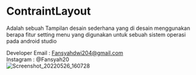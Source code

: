 # ContraintLayout
Adalah sebuah Tampilan desain sederhana yang di desain menggunakan berapa fitur setting menu yang digunakan
untuk sebuah sistem operasi pada android studio 

Developer 
Email  : Fansyahdwi204@gmail.com 
<br>
Instagram : @Fansyah20
<br>
![Screenshot_20220526_160728](https://user-images.githubusercontent.com/66173468/203378774-2682a493-6e2c-4c1c-a397-d159df4a754e.png)
